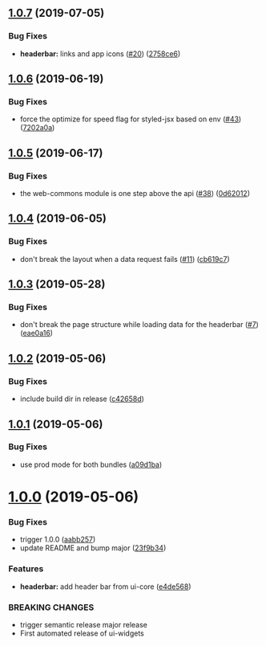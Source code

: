 ## [1.0.7](https://github.com/dhis2/ui-widgets/compare/v1.0.6...v1.0.7) (2019-07-05)


### Bug Fixes

* **headerbar:** links and app icons ([#20](https://github.com/dhis2/ui-widgets/issues/20)) ([2758ce6](https://github.com/dhis2/ui-widgets/commit/2758ce6))

## [1.0.6](https://github.com/dhis2/ui-widgets/compare/v1.0.5...v1.0.6) (2019-06-19)


### Bug Fixes

* force the optimize for speed flag for styled-jsx based on env ([#43](https://github.com/dhis2/ui-widgets/issues/43)) ([7202a0a](https://github.com/dhis2/ui-widgets/commit/7202a0a))

## [1.0.5](https://github.com/dhis2/ui-widgets/compare/v1.0.4...v1.0.5) (2019-06-17)


### Bug Fixes

* the web-commons module is one step above the api ([#38](https://github.com/dhis2/ui-widgets/issues/38)) ([0d62012](https://github.com/dhis2/ui-widgets/commit/0d62012))

## [1.0.4](https://github.com/dhis2/ui-widgets/compare/v1.0.3...v1.0.4) (2019-06-05)


### Bug Fixes

* don't break the layout when a data request fails ([#11](https://github.com/dhis2/ui-widgets/issues/11)) ([cb619c7](https://github.com/dhis2/ui-widgets/commit/cb619c7))

## [1.0.3](https://github.com/dhis2/ui-widgets/compare/v1.0.2...v1.0.3) (2019-05-28)


### Bug Fixes

* don't break the page structure while loading data for the headerbar ([#7](https://github.com/dhis2/ui-widgets/issues/7)) ([eae0a16](https://github.com/dhis2/ui-widgets/commit/eae0a16))

## [1.0.2](https://github.com/dhis2/ui-widgets/compare/v1.0.1...v1.0.2) (2019-05-06)


### Bug Fixes

* include build dir in release ([c42658d](https://github.com/dhis2/ui-widgets/commit/c42658d))

## [1.0.1](https://github.com/dhis2/ui-widgets/compare/v1.0.0...v1.0.1) (2019-05-06)


### Bug Fixes

* use prod mode for both bundles ([a09d1ba](https://github.com/dhis2/ui-widgets/commit/a09d1ba))

# [1.0.0](https://github.com/dhis2/ui-widgets/compare/v0.1.0...v1.0.0) (2019-05-06)


### Bug Fixes

* trigger 1.0.0 ([aabb257](https://github.com/dhis2/ui-widgets/commit/aabb257))
* update README and bump major ([23f9b34](https://github.com/dhis2/ui-widgets/commit/23f9b34))


### Features

* **headerbar:** add header bar from ui-core ([e4de568](https://github.com/dhis2/ui-widgets/commit/e4de568))


### BREAKING CHANGES

* trigger semantic release major release
* First automated release of ui-widgets
